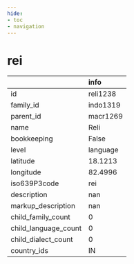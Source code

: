 ```yaml
---
hide:
- toc
- navigation
---
```

# rei
|                      | info     |
|:---------------------|:---------|
| id                   | reli1238 |
| family_id            | indo1319 |
| parent_id            | macr1269 |
| name                 | Reli     |
| bookkeeping          | False    |
| level                | language |
| latitude             | 18.1213  |
| longitude            | 82.4996  |
| iso639P3code         | rei      |
| description          | nan      |
| markup_description   | nan      |
| child_family_count   | 0        |
| child_language_count | 0        |
| child_dialect_count  | 0        |
| country_ids          | IN       |